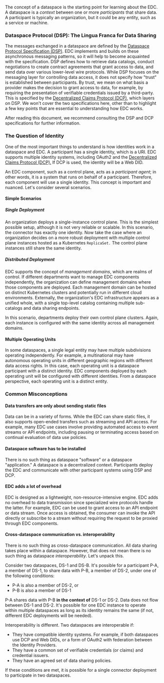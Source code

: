 The concept of a dataspace is the starting point for learning about the EDC. A dataspace is a *context* between one or more *participants* that share data. A participant is typically an organization, but it could be any entity, such as a service or machine.

### Dataspace Protocol (DSP): The Lingua Franca for Data Sharing

The messages exchanged in a dataspace are defined by the [Dataspace Protocol Specification (DSP)](https://github.com/eclipse-dataspace-protocol-base/DataspaceProtocol). EDC implements and builds on these asynchronous messaging patterns, so it will help to become acquainted with the specification. DSP defines how to retrieve data catalogs, conduct negotiations to create contract agreements that grant access to data, and send data over various lower-level wire protocols. While DSP focuses on the messaging layer for controlling data access, it does not specify how "trust" is established between participants. By trust, we mean on what basis a provider makes the decision to grant access to data, for example, by requiring the presentation of verifiable credentials issued by a third-party. This is specified by the [Decentralized Claims Protocol (DCP)](https://github.com/eclipse-dataspace-dcp/decentralized-claims-protocol), which layers on DSP. We won't cover the two specifications here, other than to highlight a few key points that are essential to understanding how EDC works.  

After reading this document, we recommend consulting the DSP and DCP specifications for further information.

### The Question of Identity

One of the most important things to understand is how identities work in a dataspace and EDC. A participant has a single identity, which is a URI. EDC supports multiple identity systems, including OAuth2 and the [Decentralized Claims Protocol (DCP).](https://github.com/eclipse-dataspace-dcp/decentralized-claims-protocol) If DCP is used, the identity will be a Web DID. 

An EDC component, such as a control plane, acts as a *participant agent*; in other words, it is a system that runs on behalf of a participant. Therefore, each component will use a single identity. This concept is important and nuanced. Let's consider several scenarios.

#### Simple Scenarios
##### Single Deployment

An organization deploys a single-instance control plane.  This is the simplest possible setup, although it is not very reliable or scalable. In this scenario, the connector has exactly one identity. Now take the case where an organization decides on a more robust deployment with multiple control plane instances hosted as a Kubernetes `ReplicaSet.` The control plane instances still share the same identity.

##### Distributed Deployment

EDC supports the concept of *management domains*, which are realms of control. If different departments want to manage EDC components independently, the organization can define management domains where those components are deployed. Each management domain can be hosted on distinct Kubernetes clusters and potentially run in different cloud environments. Externally, the organization's EDC infrastructure appears as a unified whole, with a single top-level catalog containing multiple sub-catalogs and data sharing endpoints. 

In this scenario, departments deploy their own control plane clusters. Again, each instance is configured with the same identity across all management domains.

#### Multiple Operating Units 

In some dataspaces, a single legal entity may have multiple subdivisions operating independently. For example, a multinational may have autonomous operating units in different geographic regions with different data access rights. In this case, each operating unit is a dataspace participant with a distinct identity. EDC components deployed by each operating unit will be configured with different identities. From a dataspace perspective, each operating unit is a distinct entity.
### Common Misconceptions
#### Data transfers are only about sending static files 

Data can be in a variety of forms. While the EDC can share static files, it also supports open-ended transfers such as streaming and API access. For example, many EDC use cases involve providing automated access to event streams or API endpoints, including pausing or terminating access based on continual evaluation of data use policies. 

#### Dataspace software has to be installed 

There is no such thing as dataspace "software" or a dataspace "application." A dataspace is a decentralized context. Participants deploy the EDC and communicate with other participant systems using DSP and DCP. 

#### EDC adds a lot of overhead 

EDC is designed as a lightweight, non-resource-intensive engine. EDC adds no overhead to data transmission since specialized wire protocols handle the latter. For example, EDC can be used to grant access to an API endpoint or data stream. Once access is obtained, the consumer can invoke the API directly or subscribe to a stream without requiring the request to be proxied through EDC components.  
#### Cross-dataspace communication vs. interoperability

There is no such thing as cross-dataspace communication. All data sharing takes place within a dataspace. However, that does not mean there is no such thing as dataspace *interoperability*. Let's unpack this.

Consider two dataspaces, DS-1 and DS-B. It's possible for a participant P-A, a member of DS-1, to share data with P-B, a member of DS-2, under one of the following conditions:
- P-A is also a member of DS-2, or 
- P-B is also a member of DS-1

P-A shares data with P-B **in the context of** DS-1 or DS-2. Data does not flow between DS-1 and DS-2. It's possible for one EDC instance to operate within multiple dataspaces as long as its identity remains the same (if not, different EDC deployments will be needed). 

Interoperability is different. Two dataspaces are interoperable if:

- They have compatible identity systems. For example, if both dataspaces use DCP and Web DIDs, or a form of OAuth2 with federation between the Identity Providers.
- They have a common set of verifiable credentials (or claims) and credential issuers.
- They have an agreed set of data sharing policies.

If these conditions are met, it is possible for a single connector deployment to participate in two dataspaces.





